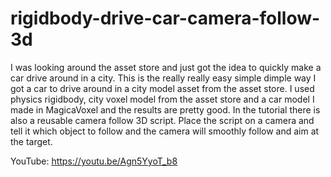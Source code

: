 # rigidbody-drive-car-camera-follow-3d
I was looking around the asset store and just got the idea to quickly make a car drive around in a city. This is the really really easy simple dimple way I got a car to drive around in a city model asset from the asset store. I used physics rigidbody, city voxel model from the asset store and a car model I made in MagicaVoxel and the results are pretty good.  In the tutorial there is also a reusable camera follow 3D script. Place the script on a camera and tell it which object to follow and the camera will smoothly follow and aim at the target.

YouTube:   https://youtu.be/Agn5YyoT_b8
